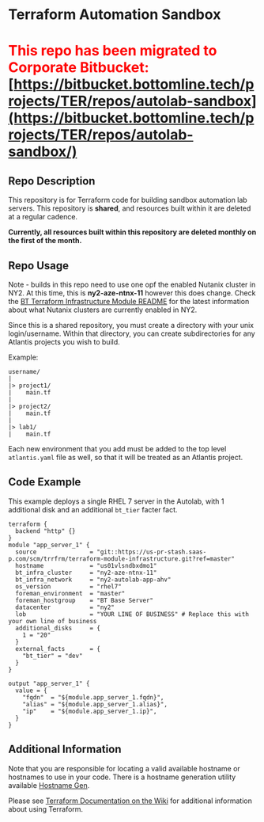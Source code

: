 # Terraform Automation Sandbox

# <span style="color:red">This repo has been migrated to Corporate Bitbucket: </span>[https://bitbucket.bottomline.tech/projects/TER/repos/autolab-sandbox](https://bitbucket.bottomline.tech/projects/TER/repos/autolab-sandbox/)

## Repo Description
This repository is for Terraform code for building sandbox automation lab servers.
This repository is **shared**, and resources built within it are deleted at a regular
cadence.

**Currently, all resources built within this repository are deleted monthly on the
first of the month.**

## Repo Usage
Note - builds in this repo need to use one opf the enabled Nutanix cluster in NY2.  At this time, this
is **ny2-aze-ntnx-11** however this does change.  Check the 
[BT Terraform Infrastructure Module README](https://us-pr-stash.saas-p.com/projects/TRRFRM/repos/terraform-module-infrastructure/browse)
for the latest information about what Nutanix clusters are currently enabled in NY2.

Since this is a shared repository, you must create a directory with your unix login/username.
Within that directory, you can create subdirectories for any Atlantis projects you wish
to build.

Example:
```
username/
|
|> project1/
|    main.tf
|
|> project2/
|    main.tf
|
|> lab1/
|    main.tf
```

Each new environment that you add must be added to the top level `atlantis.yaml` file as well,
so that it will be treated as an Atlantis project.

## Code Example
This example deploys a single RHEL 7 server in the Autolab, with 1 additional disk and an
additional `bt_tier` facter fact.

```hcl
terraform {
  backend "http" {}
}
module "app_server_1" {
  source               = "git::https://us-pr-stash.saas-p.com/scm/trrfrm/terraform-module-infrastructure.git?ref=master"
  hostname             = "us01vlsndbxdmo1"
  bt_infra_cluster     = "ny2-aze-ntnx-11"
  bt_infra_network     = "ny2-autolab-app-ahv"
  os_version           = "rhel7"
  foreman_environment  = "master"
  foreman_hostgroup    = "BT Base Server"
  datacenter           = "ny2"
  lob                  = "YOUR LINE OF BUSINESS" # Replace this with your own line of business
  additional_disks     = {
    1 = "20"
  }
  external_facts       = {
    "bt_tier" = "dev"
  }
}

output "app_server_1" {
  value = {
    "fqdn"  = "${module.app_server_1.fqdn}",
    "alias" = "${module.app_server_1.alias}",
    "ip"    = "${module.app_server_1.ip}",
  }
}
```

## Additional Information

Note that you are responsible for locating a valid available hostname or hostnames to use in your code.  There is a hostname generation utility available [Hostname Gen](https://us-pr-stash.saas-p.com/projects/INFAPP/repos/hostgen/browse).

Please see [Terraform Documentation on the Wiki](https://confluence.bottomline.tech/display/CEA/Terraform) for additional information about using Terraform.
